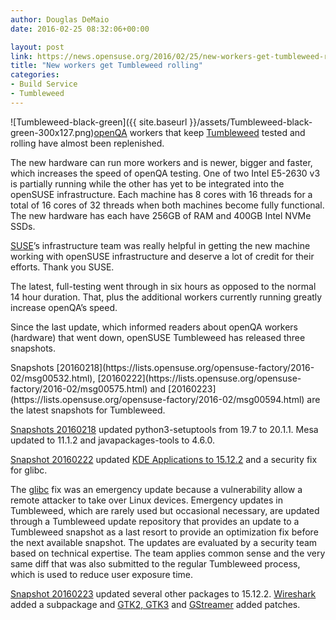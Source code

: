 ```yaml
---
author: Douglas DeMaio
date: 2016-02-25 08:32:06+00:00

layout: post
link: https://news.opensuse.org/2016/02/25/new-workers-get-tumbleweed-rolling/
title: "New workers get Tumbleweed rolling"
categories:
- Build Service
- Tumbleweed
---
```

![Tumbleweed-black-green]({{ site.baseurl }}/assets/Tumbleweed-black-green-300x127.png)[openQA](https://openqa.opensuse.org/) workers that keep [Tumbleweed](https://en.opensuse.org/Portal:Tumbleweed) tested and rolling have almost been replenished.

The new hardware can run more workers and is newer, bigger and faster, which increases the speed of openQA testing. One of two Intel E5-2630 v3 is partially running while the other has yet to be integrated into the openSUSE infrastructure. Each machine has 8 cores with 16 threads for a total of 16 cores of 32 threads when both machines become fully functional. The new hardware has each have 256GB of RAM and 400GB Intel NVMe SSDs.

[SUSE](https://www.suse.com/)’s infrastructure team was really helpful in getting the new machine working with openSUSE infrastructure and deserve a lot of credit for their efforts. Thank you SUSE.

The latest, full-testing went through in six hours as opposed to the normal 14 hour duration. That, plus the additional workers currently running greatly increase openQA’s speed.

Since the last update, which informed readers about openQA workers (hardware) that went down, openSUSE Tumbleweed has released three snapshots.

<!-- more -->Snapshots [20160218](https://lists.opensuse.org/opensuse-factory/2016-02/msg00532.html), [20160222](https://lists.opensuse.org/opensuse-factory/2016-02/msg00575.html) and [20160223](https://lists.opensuse.org/opensuse-factory/2016-02/msg00594.html) are the latest snapshots for Tumbleweed.

[Snapshots 20160218](https://lists.opensuse.org/opensuse-factory/2016-02/msg00532.html) updated python3-setuptools from 19.7 to 20.1.1. Mesa updated to 11.1.2 and javapackages-tools to 4.6.0.

[Snapshot 20160222](https://lists.opensuse.org/opensuse-factory/2016-02/msg00575.html) updated [KDE Applications to 15.12.2](https://www.kde.org/announcements/announce-applications-15.12.2.php) and a security fix for glibc.

The [glibc](http://www.eweek.com/security/linux-systems-patched-for-critical-glibc-flaw.html) fix was an emergency update because a vulnerability allow a remote attacker to take over Linux devices. Emergency updates in Tumbleweed, which are rarely used but occasional necessary, are updated through a Tumbleweed update repository that provides an update to a Tumbleweed snapshot as a last resort to provide an optimization fix before the next available snapshot. The updates are evaluated by a security team based on technical expertise. The team applies common sense and the very same diff that was also submitted to the regular Tumbleweed process, which is used to reduce user exposure time.

[Snapshot 20160223](https://lists.opensuse.org/opensuse-factory/2016-02/msg00594.html) updated several other packages to 15.12.2. [Wireshark](https://www.wireshark.org/) added a subpackage and [GTK2, GTK3](http://www.gtk.org/) and [GStreamer](https://gstreamer.freedesktop.org/) added patches.		
